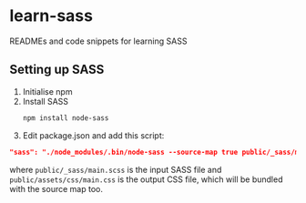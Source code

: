 # learn-sass
READMEs and code snippets for learning SASS


## Setting up SASS

1. Initialise npm
1. Install SASS
    ```bash
    npm install node-sass
    ```
1. Edit package.json and add this script:
  ```json
  "sass": "./node_modules/.bin/node-sass --source-map true public/_sass/main.scss public/assets/css/main.css"
  ```
  where `public/_sass/main.scss` is the input SASS file and `public/assets/css/main.css` is the output CSS file, which will be bundled with the source map too.
